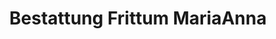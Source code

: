 ---
title: "Bestattung Frittum MariaAnna"
url: /stockerau/bestattung-frittum-mariaanna/
shop: Bestattungen
---